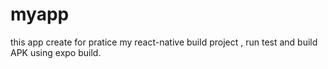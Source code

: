 # myapp

this app create for pratice my react-native build project , run test and build APK using expo build. 
